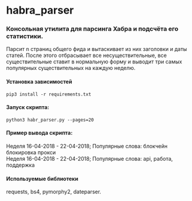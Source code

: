 # habra_parser

### Консольная утилита для парсинга Хабра и подсчёта его статистики.

Парсит n страниц общего фида и вытаскивает из них заголовки и даты статей. После этого отбрасывает все несуществительные,
все существительные ставит в нормальную форму и выводит три самых популярных существительных на каждую неделю.

#### Установка зависимостей

```
pip3 install -r requirements.txt
```

#### Запуск скрипта:
```
python3 habr_parser.py --pages=20
```

#### Пример вывода скрипта:

Неделя 16-04-2018 - 22-04-2018; Популярные слова: блокчейн блокировка прокси  
Неделя 16-04-2018 - 22-04-2018; Популярные слова: api, работа, поддержка           


#### Используемые библиотеки 

requests, bs4, pymorphy2, dateparser.
